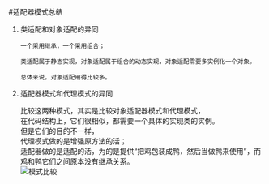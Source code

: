 #适配器模式总结

1. 类适配和对象适配的异同
   ```
   一个采用继承，一个采用组合；
   
   类适配属于静态实现，对象适配属于组合的动态实现，对象适配需要多实例化一个对象。
   
   总体来说，对象适配用得比较多。
   ```

2. 适配器模式和代理模式的异同

   比较这两种模式，其实是比较对象适配器模式和代理模式，<br>
   在代码结构上，它们很相似，都需要一个具体的实现类的实例。<br>
   但是它们的目的不一样，<br>
   代理模式做的是增强原方法的活；<br>
   适配器做的是适配的活，为的是提供“把鸡包装成鸭，然后当做鸭来使用”，而鸡和鸭它们之间原本没有继承关系。<br>
   ![模式比较](https://javadoop.com/blogimages/design-pattern/adapter-5.png '图片title')
